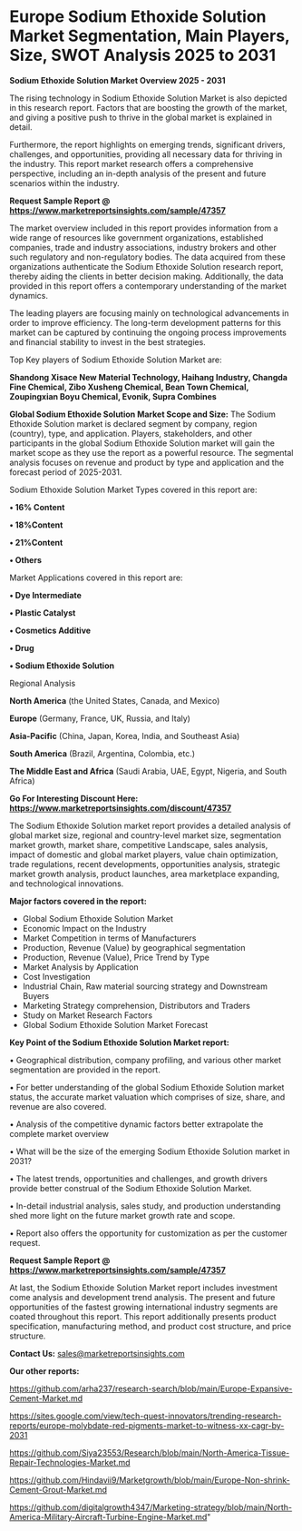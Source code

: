 # Europe Sodium Ethoxide Solution Market Segmentation, Main Players, Size, SWOT Analysis 2025 to 2031

<Strong> Sodium Ethoxide Solution Market Overview 2025 - 2031</strong>

The rising technology in Sodium Ethoxide Solution Market is also depicted in this research report. Factors that are boosting the growth of the market, and giving a positive push to thrive in the global market is explained in detail.

Furthermore, the report highlights on emerging trends, significant drivers, challenges, and opportunities, providing all necessary data for thriving in the industry. This report market research offers a comprehensive perspective, including an in-depth analysis of the present and future scenarios within the industry.

<strong>Request Sample Report @ <a href=https://www.marketreportsinsights.com/sample/47357>https://www.marketreportsinsights.com/sample/47357</a></strong>

The market overview included in this report provides information from a wide range of resources like government organizations, established companies, trade and industry associations, industry brokers and other such regulatory and non-regulatory bodies. The data acquired from these organizations authenticate the Sodium Ethoxide Solution research report, thereby aiding the clients in better decision making. Additionally, the data provided in this report offers a contemporary understanding of the market dynamics.

The leading players are focusing mainly on technological advancements in order to improve efficiency. The long-term development patterns for this market can be captured by continuing the ongoing process improvements and financial stability to invest in the best strategies.

Top Key players of Sodium Ethoxide Solution Market are:

<strong>Shandong Xisace New Material Technology, Haihang Industry, Changda Fine Chemical, Zibo Xusheng Chemical, Bean Town Chemical, Zoupingxian Boyu Chemical, Evonik, Supra Combines</strong>

<strong><b>Global Sodium Ethoxide Solution Market Scope and Size:</b></strong>
The Sodium Ethoxide Solution market is declared segment by company, region (country), type, and application. Players, stakeholders, and other participants in the global Sodium Ethoxide Solution market will gain the market scope as they use the report as a powerful resource. The segmental analysis focuses on revenue and product by type and application and the forecast period of 2025-2031.

Sodium Ethoxide Solution Market Types covered in this report are:

<strong>•  16% Content

•  18%Content

•  21%Content

•  Others</strong>

Market Applications covered in this report are:

<strong>•  Dye Intermediate

•  Plastic Catalyst

•  Cosmetics Additive

•  Drug

•  Sodium Ethoxide Solution</strong> 

Regional Analysis

<strong>North America</strong> (the United States, Canada, and Mexico)

<strong>Europe</strong> (Germany, France, UK, Russia, and Italy)

<strong>Asia-Pacific</strong> (China, Japan, Korea, India, and Southeast Asia)

<strong>South America</strong> (Brazil, Argentina, Colombia, etc.)

<strong>The Middle East and Africa</strong> (Saudi Arabia, UAE, Egypt, Nigeria, and South Africa)

<strong>Go For Interesting Discount Here: <a href=https://www.marketreportsinsights.com/discount/47357>https://www.marketreportsinsights.com/discount/47357</a></strong>

The Sodium Ethoxide Solution market report provides a detailed analysis of global market size, regional and country-level market size, segmentation market growth, market share, competitive Landscape, sales analysis, impact of domestic and global market players, value chain optimization, trade regulations, recent developments, opportunities analysis, strategic market growth analysis, product launches, area marketplace expanding, and technological innovations.

<strong><b>Major factors covered in the report:</b></strong>
<ul>
  <li>Global Sodium Ethoxide Solution Market </li>
  <li>Economic Impact on the Industry</li>
  <li>Market Competition in terms of Manufacturers</li>
  <li>Production, Revenue (Value) by geographical segmentation</li>
  <li>Production, Revenue (Value), Price Trend by Type</li>
  <li>Market Analysis by Application</li>
  <li>Cost Investigation</li>
  <li>Industrial Chain, Raw material sourcing strategy and Downstream Buyers</li>
  <li>Marketing Strategy comprehension, Distributors and Traders</li>
  <li>Study on Market Research Factors</li>
  <li>Global Sodium Ethoxide Solution Market Forecast</li>
</ul>

<strong><b>Key Point of the Sodium Ethoxide Solution Market report:</b></strong>

• Geographical distribution, company profiling, and various other market segmentation are provided in the report.

• For better understanding of the global Sodium Ethoxide Solution market status, the accurate market valuation which comprises of size, share, and revenue are also covered.

• Analysis of the competitive dynamic factors better extrapolate the complete market overview

• What will be the size of the emerging Sodium Ethoxide Solution market in 2031?

• The latest trends, opportunities and challenges, and growth drivers provide better construal of the Sodium Ethoxide Solution Market.

• In-detail industrial analysis, sales study, and production understanding shed more light on the future market growth rate and scope.

• Report also offers the opportunity for customization as per the customer request.

<strong>Request Sample Report @ <a href=https://www.marketreportsinsights.com/sample/47357>https://www.marketreportsinsights.com/sample/47357</a></strong>

At last, the Sodium Ethoxide Solution Market report includes investment come analysis and development trend analysis. The present and future opportunities of the fastest growing international industry segments are coated throughout this report. This report additionally presents product specification, manufacturing method, and product cost structure, and price structure.

<strong>Contact Us:</strong>
sales@marketreportsinsights.com

<strong>Our other reports:</strong>

<a href=https://github.com/arha237/research-search/blob/main/Europe-Expansive-Cement-Market.md>https://github.com/arha237/research-search/blob/main/Europe-Expansive-Cement-Market.md</a>

<a href=https://sites.google.com/view/tech-quest-innovators/trending-research-reports/europe-molybdate-red-pigments-market-to-witness-xx-cagr-by-2031>https://sites.google.com/view/tech-quest-innovators/trending-research-reports/europe-molybdate-red-pigments-market-to-witness-xx-cagr-by-2031</a>

<a href=https://github.com/Siya23553/Research/blob/main/North-America-Tissue-Repair-Technologies-Market.md>https://github.com/Siya23553/Research/blob/main/North-America-Tissue-Repair-Technologies-Market.md</a>

<a href=https://github.com/Hindavii9/Marketgrowth/blob/main/Europe-Non-shrink-Cement-Grout-Market.md>https://github.com/Hindavii9/Marketgrowth/blob/main/Europe-Non-shrink-Cement-Grout-Market.md</a>

<a href=https://github.com/digitalgrowth4347/Marketing-strategy/blob/main/North-America-Military-Aircraft-Turbine-Engine-Market.md>https://github.com/digitalgrowth4347/Marketing-strategy/blob/main/North-America-Military-Aircraft-Turbine-Engine-Market.md</a>"
